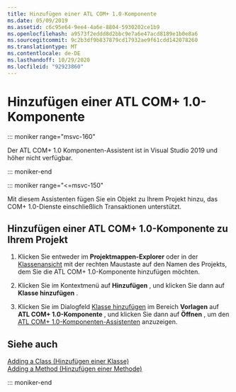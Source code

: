 ```yaml
---
title: Hinzufügen einer ATL COM+ 1.0-Komponente
ms.date: 05/09/2019
ms.assetid: c6c95e64-9ee4-4a6e-8804-5930202ce1b9
ms.openlocfilehash: a9573f2eddd8d2bbc9e7a6e47acd8189e1b0e8a6
ms.sourcegitcommit: 9c2b3df9b837879cd17932ae9f61cdd142078260
ms.translationtype: MT
ms.contentlocale: de-DE
ms.lasthandoff: 10/29/2020
ms.locfileid: "92923860"
---
```

# <a name="adding-an-atl-com-10-component"></a>Hinzufügen einer ATL COM+ 1.0-Komponente

::: moniker range="msvc-160"

Der ATL COM+ 1.0 Komponenten-Assistent ist in Visual Studio 2019 und höher nicht verfügbar.

::: moniker-end

::: moniker range="<=msvc-150"

Mit diesem Assistenten fügen Sie ein Objekt zu Ihrem Projekt hinzu, das COM+ 1.0-Dienste einschließlich Transaktionen unterstützt.

## <a name="to-add-an-atl-com-10-component-to-your-project"></a>Hinzufügen einer ATL COM+ 1.0-Komponente zu Ihrem Projekt

1. Klicken Sie entweder im **Projektmappen-Explorer** oder in der [Klassenansicht](/visualstudio/ide/viewing-the-structure-of-code) mit der rechten Maustaste auf den Namen des Projekts, dem Sie die ATL COM+ 1.0-Komponente hinzufügen möchten.

1. Klicken Sie im Kontextmenü auf **Hinzufügen** , und klicken Sie dann auf **Klasse hinzufügen** .

1. Klicken Sie im Dialogfeld [Klasse hinzufügen](../../ide/adding-a-class-visual-cpp.md#add-class-dialog-box) im Bereich **Vorlagen** auf **ATL COM+ 1.0-Komponente** , und klicken Sie dann auf **Öffnen** , um den [ATL COM+ 1.0-Komponenten-Assistenten](../../atl/reference/atl-com-plus-1-0-component-wizard.md) anzuzeigen.

## <a name="see-also"></a>Siehe auch

[Adding a Class (Hinzufügen einer Klasse)](../../ide/adding-a-class-visual-cpp.md)<br/>
[Adding a Method (Hinzufügen einer Methode)](../../ide/adding-a-method-visual-cpp.md)

::: moniker-end
